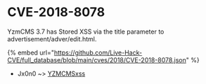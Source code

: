 # CVE-2018-8078

YzmCMS 3.7 has Stored XSS via the title parameter to advertisement/adver/edit.html.

{% embed url="https://github.com/Live-Hack-CVE/full_database/blob/main/cves/2018/CVE-2018-8078.json" %}


* Jx0n0 ~> [YZMCMSxss](https://zeste.alice-snow.ru/2018/database/cve-2018-8078/yzmcmsxss-jx0n0)